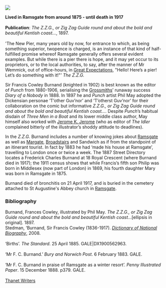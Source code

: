 <html><head></head><body><a href="https://juncture-digital.org"><img src="https://juncture-digital.org/images/ve-button.png"/></a>
<param author="Professor Carolyn Oulton" banner="https://upload.wikimedia.org/wikipedia/commons/b/b4/Robert_Jacob_Hamerton_-_Poster_for_F._C._Burnand_and_Arthur_Sullivan%27s_The_Contrabandista.jpg" layout="vtl" title="F. C. Burnand (1836-1917)" ve-config=""/>

<param aliases="Ramsgate" eid="Q736439" ve-entity=""/>
<param aliases="Margate" eid="Q618045" ve-entity=""/>
<param aliases="Broadstairs" eid="Q922739" ve-entity=""/>
<param aliases="Sandwich" eid="Q26163" ve-entity=""/>

**Lived in Ramsgate from around 1875 - until death in 1917**      
<br/>
**Publication**: _The Z.Z.G., or Zig Zag Guide round and about the bold and beautiful Kentish coast…_, 1897.  
<br/>
'The New Pier, many years old by now, for entrance to which, as being something superior, twopence is charged, is an instance of that kind of half-fulfilled promise whereof Ramsgate generally offers several evident examples. But while there is a pier there is hope, and it may yet occur to its proprietors, or to the local authorities, to say, after the manner of Mr Wemmick, out of office-hours, in [Great Expectations](/dickens/great-expectations-curated-walk), "Hello! Here’s a pier! Let’s do something with it!"’ _The Z.Z.G._
<param manifest="https://iiif.juncture-digital.org/wc:Portrait_of_F._C._Burnand.jpg/manifest.json" ve-image-v2/>

Sir Francis Cowley Burnand (knighted in 1902) is best known as the editor of _Punch_ from 1880-1906, serialising the [Grossmiths](/19c/19c-grossmith-biography)’ runaway success _Diary of a Nobody_ in 1888. In 1897 he and _Punch_ artist Phil May adopted the Dickensian personae ‘T’other Guv’nor’ and ‘T’otherst Guv’nor’ for their collaboration on the comic but informative _Z.Z.G., or Zig Zag Guide round and about the bold and beautiful Kentish coast…_. Despite _Punch_’s habitual disdain of _Three Men in a Boat_ and its lower middle class author, May himself also worked with [Jerome K. Jerome](/19c/19c-jerome-biography) (who as editor of _The Idler_ complained bitterly of the illustrator’s shoddy attitude to deadlines).
<param manifest="https://iiif.juncture-digital.org/wc:Image_taken_from_page_81_of_%27The_Z.Z.G.%2C_or_Zig_Zag_Guide_round_and_about_the_bold_and_beautiful_Kentish_coast_..._Illustrated_by_Phil_May%27_%2811296786325%29.jpg/manifest.json" ve-image-v2/>

In the _Z.Z.G._ Burnand includes a number of knowing jokes about [Ramsgate](/dickens/19c-ramsgate) as well as [Margate](/dickens/19c-margate), [Broadstairs](/dickens/broadstairs-19th-century) and Sandwich as if from the standpoint of an itinerant tourist. In fact by 1883 he had ‘made his house at Ramsgate’, travelling to London once or twice a week. The 1887 Street Directory locates a Frederick Charles Burnand at 18 Royal Crescent (where Burnand died in 1917); the 1911 census shows that while Francis’s fifth son Philip was born in Middlesex (now part of London) in 1869, his fourth daughter Mary was born in Ramsgate in 1875.  
<param attribution="Kent Maps Online Postcard Collection" label="Ramsgate Pavilion" url="https://stor.artstor.org/stor/33ea5295-f1f5-4d3f-9724-352f18abcddf" ve-image=""/>

Burnand died of bronchitis on 21 April 1917, and is buried in the cemetery attached to St Augustine's Abbey church in [Ramsgate](/dickens/19c-ramsgate).
<param attribution="Martin Crowther" label="Burnand's grave" url="https://stor.artstor.org/stor/39bd98f7-5bb3-4079-ad90-4c63abc93774" ve-image=""/>


### Bibliography

Burnand, Frances Cowley, illustrated by Phil May. _The Z.Z.G., or Zig Zag Guide round and about the bold and beautiful Kentish coast…_[ellipsis in original]. 1897.
<br/>
Stedman, ‘Burnand, Sir Francis Cowley (1836-1917). [_Dictionary of National Biography_](https://doi.org/10.1093/ref:odnb/32183), 2008.    
<br/>
‘Births’. _The Standard_. 25 April 1885. GALE|DX1900562963.   
<br/>
‘Mr F. C. Burnand.’ _Bury and Norwich Post_. 6 February 1883. GALE.   
<br/>
‘Mr F. C. Burnand in praise of Ramsgate as a winter resort’. _Penny Illustrated Paper_. 15 December 1888. p379. GALE.   
<br/>
[Thanet Writers](https://thanetwriters.com/feature/spotlight/thanet-writers-spotlight-francis-burnand/)   

</body></html>